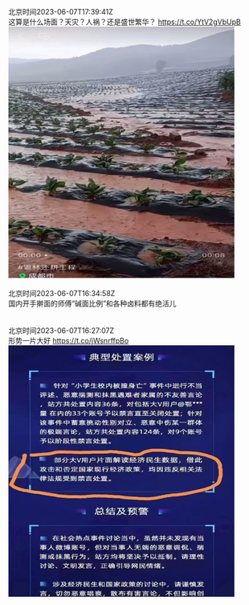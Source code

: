 北京时间2023-06-07T17:39:41Z<br>这算是什么场面？天灾？人祸？还是盛世繁华？ https://t.co/YtV2gVbUpB<br><img src='/temp/video/2023/t-Month-6/s-Day-07/yajunwwz/1666379390249504769_0.jpg' width='450' height='500'><br><br>北京时间2023-06-07T16:34:58Z<br>国内开手擀面的师傅“碱面比例”和各种卤料都有绝活儿<br><br><br>北京时间2023-06-07T16:27:07Z<br>形势一片大好 https://t.co/jWsnrffpBo<br><img src='/temp/image/2023/t-Month-6/1666361128753205248_0.jpg' width='450' height='500'><br><br>